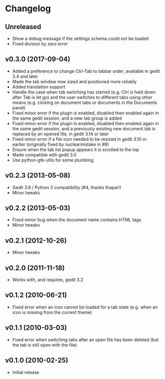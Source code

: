 # Changelog

## Unreleased
* Show a debug message if the settings schema could not be loaded
* Fixed division by zero error

## v0.3.0 (2017-09-04)
* Added a preference to change Ctrl-Tab to tabbar order, available
  in gedit 3.4 and later
* Made the tab window now sized and positioned more reliably
* Added translation support
* Handle the case when tab switching has started (e.g. Ctrl is held down
  after Tab is let go) and the user switches to different tabs using
  other means (e.g. clicking on document tabs or documents in the
  Documents panel)
* Fixed minor error if the plugin is enabled, disabled then enabled
  again in the same gedit session, and a new tab group is added
* Fixed minor error if the plugin is enabled, disabled then enabled
  again in the same gedit session, and a previously existing new
  document tab is replaced by an opened file, in gedit 3.14 or later
* Fixed minor error if a file icon needed to be resized in gedit 3.10 or
  earlier (originally fixed by nuclearmistake in #8)
* Ensure when the tab list popup appears it is scrolled to the top
* Made compatible with gedit 3.0
* Use python-gtk-utils for some plumbing

## v0.2.3 (2013-05-08)
* Gedit 3.8 / Python 3 compatibility (#4, thanks thapar!)
* Minor tweaks

## v0.2.2 (2013-05-03)
* Fixed minor bug when the document name contains HTML tags
* Minor tweaks

## v0.2.1 (2012-10-26)
* Minor tweaks

## v0.2.0 (2011-11-18)
* Works with, and requires, gedit 3.2

## v0.1.2 (2010-06-21)
* Fixed error when an icon cannot be loaded for a tab state (e.g. when
  an icon is missing from the current theme)

## v0.1.1 (2010-03-03)
* Fixed error when switching tabs after an open file has been deleted
  (but the tab is still open with the file)

## v0.1.0 (2010-02-25)
* Initial release
